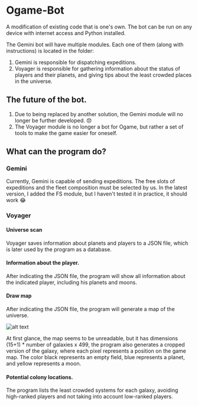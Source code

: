 # Ogame-Bot
A modification of existing code that is one's own. The bot can be run on any device with internet access and Python installed.

The Gemini bot will have multiple modules. Each one of them (along with instructions) is located in the folder:
1. Gemini is responsible for dispatching expeditions.
2. Voyager is responsible for gathering information about the status of players and their planets, and giving tips about the least crowded places in the universe.

## The future of the bot.
1. Due to being replaced by another solution, the Gemini module will no longer be further developed. 😞
2. The Voyager module is no longer a bot for Ogame, but rather a set of tools to make the game easier for oneself.

## What can the program do?
### Gemini
Currently, Gemini is capable of sending expeditions. The free slots of expeditions and the fleet composition must be selected by us. In the latest version, I added the FS module, but I haven't tested it in practice, it should work 😂
### Voyager
#### Universe scan
Voyager saves information about planets and players to a JSON file, which is later used by the program as a database.
#### Information about the player.
After indicating the JSON file, the program will show all information about the indicated player, including his planets and moons.
#### Draw map
After indicating the JSON file, the program will generate a map of the universe.

![alt text](https://github.com/seba0456/Ogame-Gemini-Bot/blob/Gemini/Voyager/Results/Universe.png "Logo Title Text 1")

At first glance, the map seems to be unreadable, but it has dimensions (15+1) * number of galaxies x 499, the program also generates a cropped version of the galaxy, where each pixel represents a position on the game map. The color black represents an empty field, blue represents a planet, and yellow represents a moon.

#### Potential colony locations.
The program lists the least crowded systems for each galaxy, avoiding high-ranked players and not taking into account low-ranked players.

